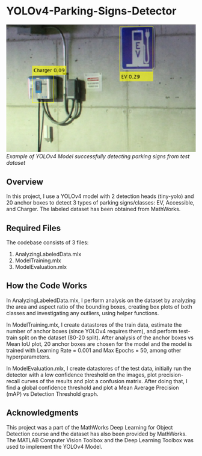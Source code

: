 # YOLOv4-Parking-Signs-Detector

![Demo Image](Images/Detection.png)\
*Example of YOLOv4 Model successfully detecting parking signs from test dataset*

## Overview

In this project, I use a YOLOv4 model with 2 detection heads (tiny-yolo) and 20 anchor boxes to detect 3 types of parking signs/classes: EV, Accessible, and Charger. The labeled dataset has been obtained from MathWorks.

## Required Files

The codebase consists of 3 files: 
1. AnalyzingLabeledData.mlx
2. ModelTraining.mlx
3. ModelEvaluation.mlx

## How the Code Works

In AnalyzingLabeledData.mlx, I perform analysis on the dataset by analyzing the area and aspect ratio of the bounding boxes, creating box plots of both classes and investigating any outliers, using helper functions.

In ModelTraining.mlx, I create datastores of the train data, estimate the number of anchor boxes (since YOLOv4 requires them), and perform test-train split on the dataset (80-20 split). After analysis of the anchor boxes vs Mean IoU plot, 20 anchor boxes are chosen for the model and the model is trained with Learning Rate = 0.001 and Max Epochs = 50, among other hyperparameters. 

In ModelEvaluation.mlx, I create datastores of the test data, initially run the detector with a low confidence threshold on the images, plot precision-recall curves of the results and plot a confusion matrix. After doing that, I find a global confidence threshold and plot a Mean Average Precision (mAP) vs Detection Threshold graph.

## Acknowledgments

This project was a part of the MathWorks Deep Learning for Object Detection course and the dataset has also been provided by MathWorks. The MATLAB Computer Vision Toolbox and the Deep Learning Toolbox was used to implement the YOLOv4 Model.
